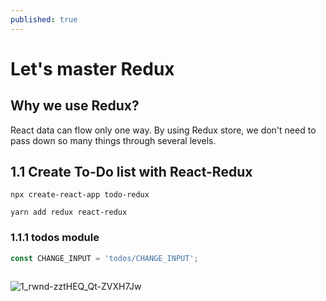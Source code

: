 ```yaml
---
published: true
---
```

# Let's master Redux

## Why we use Redux?
React data can flow only one way. By using Redux store, we don't need to pass down so many things through several levels. 

## 1.1 Create To-Do list with React-Redux

```
npx create-react-app todo-redux

yarn add redux react-redux

```

### 1.1.1 todos module

```JavaScript
const CHANGE_INPUT = 'todos/CHANGE_INPUT';



```




![1_rwnd-zztHEQ_Qt-ZVXH7Jw](https://user-images.githubusercontent.com/40842018/124440728-e5d9b000-ddb5-11eb-84d9-a69dd3cfc24f.png)




